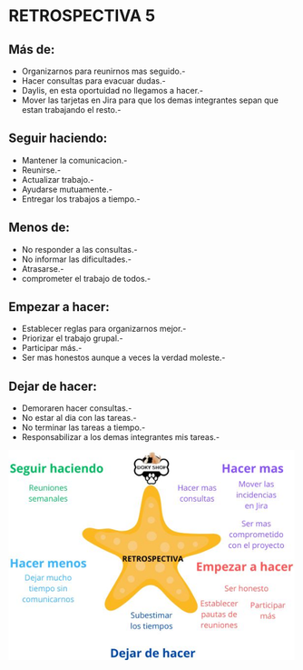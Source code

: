 # RETROSPECTIVA 5

## Más de:
- Organizarnos
para reunirnos mas seguido.-
- Hacer consultas para evacuar dudas.-
- Daylis, en esta oportuidad
no llegamos a hacer.-
- Mover las tarjetas en Jira para que los demas integrantes sepan que estan trabajando el resto.-

## Seguir haciendo:
- Mantener la comunicacion.-
- Reunirse.-
- Actualizar trabajo.-
- Ayudarse mutuamente.-
- Entregar los trabajos a tiempo.-

## Menos de:
- No responder a las consultas.-
- No informar las dificultades.-
- Atrasarse.-
- comprometer el trabajo de todos.-

## Empezar a hacer:
- Establecer reglas para 
organizarnos mejor.-
- Priorizar el trabajo grupal.-
- Participar más.-
- Ser mas honestos aunque a veces la verdad moleste.-

## Dejar de hacer:
- Demoraren hacer consultas.-
- No estar al dia con las tareas.-
- No terminar las tareas a tiempo.-
- Responsabilizar a los demas integrantes mis tareas.- 

![estrellaRetro-5.jpg](/retrospective/estrellaRetro-5.jpg)
